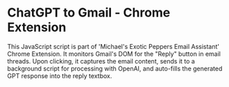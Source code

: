 # ChatGPT to Gmail - Chrome Extension
This JavaScript script is part of 'Michael's Exotic Peppers Email Assistant' Chrome Extension. It monitors Gmail's DOM for the "Reply" button in email threads. Upon clicking, it captures the email content, sends it to a background script for processing with OpenAI, and auto-fills the generated GPT response into the reply textbox.
